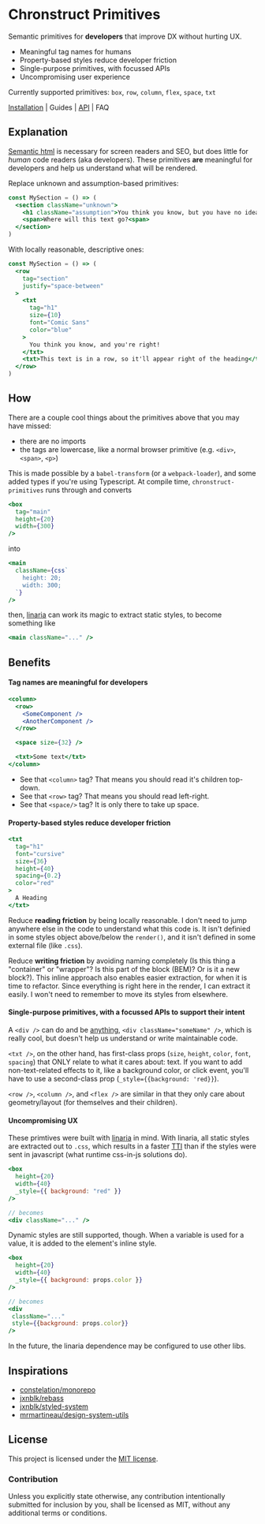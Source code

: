 # Chronstruct Primitives

Semantic primitives for **developers** that improve DX without hurting UX.

- Meaningful tag names for humans
- Property-based styles reduce developer friction
- Single-purpose primitives, with focussed APIs
- Uncompromising user experience

Currently supported primitives: `box`, `row`, `column`, `flex`, `space`, `txt`

[Installation](docs/installation.md) | Guides | [API](docs/api.md) | FAQ

## Explanation

[Semantic html](https://developer.mozilla.org/en-US/docs/Web/HTML/Element) is necessary for screen readers and SEO, but does little for _human_ code readers (aka developers). These primitives **are** meaningful for developers and help us understand what will be rendered.

Replace unknown and assumption-based primitives:

```jsx
const MySection = () => (
  <section className="unknown">
    <h1 className="assumption">You think you know, but you have no idea</h1>
    <span>Where will this text go?<span>
  </section>
)
```

With locally reasonable, descriptive ones:

```jsx
const MySection = () => (
  <row
    tag="section"
    justify="space-between"
  >
    <txt
      tag="h1"
      size={10}
      font="Comic Sans"
      color="blue"
    >
      You think you know, and you're right!
    </txt>
    <txt>This text is in a row, so it'll appear right of the heading</txt>
  </row>
)
```

## How

There are a couple cool things about the primitives above that you may have missed:

- there are no imports
- the tags are lowercase, like a normal browser primitive (e.g. `<div>`, `<span>`, `<p>`)

This is made possible by a `babel-transform` (or a `webpack-loader`), and some added types if you're using Typescript. At compile time, `chronstruct-primitives` runs through and converts

```jsx
<box
  tag="main"
  height={20}
  width={300}
/>
```

into

```jsx
<main
  className={css`
    height: 20;
    width: 300;
  `}
/>
```

then, [linaria](https://github.com/callstack/linaria) can work its magic to extract static styles, to become something like

```jsx
<main className="..." />
```

## Benefits

#### Tag names are meaningful for developers

```jsx
<column>
  <row>
    <SomeComponent />
    <AnotherComponent />
  </row>

  <space size={32} />

  <txt>Some text</txt>
</column>
```

- See that `<column>` tag? That means you should read it's children top-down.
- See that `<row>` tag? That means you should read left-right.
- See that `<space/>` tag? It is only there to take up space.

#### Property-based styles reduce developer friction

```jsx
<txt
  tag="h1"
  font="cursive"
  size={36}
  height={40}
  spacing={0.2}
  color="red"
>
  A Heading
</txt>
```

Reduce **reading friction** by being locally reasonable. I don't need to jump anywhere else in the code to understand what this code is. It isn't definied in some styles object above/below the `render()`, and it isn't defined in some external file (like `.css`).

Reduce **writing friction** by avoiding naming completely (Is this thing a "container" or "wrapper"? Is this part of the block (BEM)? Or is it a new block?). This inline approach also enables easier extraction, for when it is time to refactor. Since everything is right here in the render, I can extract it easily. I won't need to remember to move its styles from elsewhere.

#### Single-purpose primitives, with a focussed APIs to support their intent

A `<div />` can do and be [anything](https://a.singlediv.com/), `<div className="someName" />`, which is really cool, but doesn't help us understand or write maintainable code.

`<txt />`, on the other hand, has first-class props (`size`, `height`, `color`, `font`, `spacing`) that ONLY relate to what it cares about: text. If you want to add non-text-related effects to it, like a background color, or click event, you'll have to use a second-class prop (`_style={{background: 'red}}`).

`<row />`, `<column />`, and `<flex />` are similar in that they only care about geometry/layout (for themselves and their children).

#### Uncompromising UX

These primtives were built with [linaria](https://github.com/callstack/linaria) in mind. With linaria, all static styles are extracted out to `.css`, which results in a faster [TTI](https://web.dev/interactive/) than if the styles were sent in javascript (what runtime css-in-js solutions do).

```jsx
<box
  height={20}
  width={40}
  _style={{ background: "red" }}
/>

// becomes
<div className="..." />
```

Dynamic styles are still supported, though. When a variable is used for a value, it is added to the element's inline style.

```jsx
<box
  height={20}
  width={40}
  _style={{ background: props.color }}
/>

// becomes
<div
 className="..."
 style={{background: props.color}}
/>
```

In the future, the linaria dependence may be configured to use other libs.

## Inspirations

- [constelation/monorepo](https://github.com/constelation/monorepo)
- [jxnblk/rebass](https://github.com/jxnblk/rebass)
- [jxnblk/styled\-system](https://github.com/jxnblk/styled-system)
- [mrmartineau/design\-system\-utils](https://github.com/mrmartineau/design-system-utils)

## License

This project is licensed under the [MIT license](LICENSE).

### Contribution

Unless you explicitly state otherwise, any contribution intentionally submitted for inclusion by you, shall be licensed as MIT, without any additional terms or conditions.
